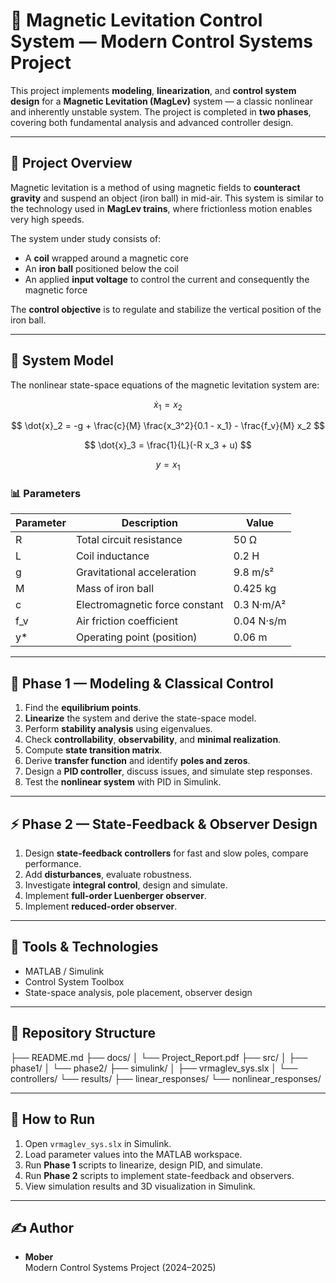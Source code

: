 # 🧲 Magnetic Levitation Control System — Modern Control Systems Project

This project implements **modeling**, **linearization**, and **control system design** for a **Magnetic Levitation (MagLev)** system — a classic nonlinear and inherently unstable system. The project is completed in **two phases**, covering both fundamental analysis and advanced controller design.

---

## 📌 Project Overview

Magnetic levitation is a method of using magnetic fields to **counteract gravity** and suspend an object (iron ball) in mid-air. This system is similar to the technology used in **MagLev trains**, where frictionless motion enables very high speeds.

The system under study consists of:
- A **coil** wrapped around a magnetic core  
- An **iron ball** positioned below the coil  
- An applied **input voltage** to control the current and consequently the magnetic force  

The **control objective** is to regulate and stabilize the vertical position of the iron ball.

---

## 🧮 System Model

The nonlinear state-space equations of the magnetic levitation system are:

$$
\dot{x}_1 = x_2
$$

$$
\dot{x}_2 = -g + \frac{c}{M} \frac{x_3^2}{0.1 - x_1} - \frac{f_v}{M} x_2
$$

$$
\dot{x}_3 = \frac{1}{L}(-R x_3 + u)
$$

$$
y = x_1
$$


### 📊 Parameters

| Parameter | Description                      | Value      |
|-----------|-----------------------------------|-----------|
| R         | Total circuit resistance          | 50 Ω      |
| L         | Coil inductance                   | 0.2 H     |
| g         | Gravitational acceleration        | 9.8 m/s²  |
| M         | Mass of iron ball                 | 0.425 kg  |
| c         | Electromagnetic force constant    | 0.3 N·m/A² |
| f_v       | Air friction coefficient          | 0.04 N·s/m |
| y*        | Operating point (position)        | 0.06 m    |

---

## 🧭 Phase 1 — Modeling & Classical Control

1. Find the **equilibrium points**.  
2. **Linearize** the system and derive the state-space model.  
3. Perform **stability analysis** using eigenvalues.  
4. Check **controllability**, **observability**, and **minimal realization**.  
5. Compute **state transition matrix**.  
6. Derive **transfer function** and identify **poles and zeros**.  
7. Design a **PID controller**, discuss issues, and simulate step responses.  
8. Test the **nonlinear system** with PID in Simulink.

---

## ⚡ Phase 2 — State-Feedback & Observer Design

1. Design **state-feedback controllers** for fast and slow poles, compare performance.  
2. Add **disturbances**, evaluate robustness.  
3. Investigate **integral control**, design and simulate.  
4. Implement **full-order Luenberger observer**.  
5. Implement **reduced-order observer**.

---

## 🧰 Tools & Technologies

- MATLAB / Simulink  
- Control System Toolbox  
- State-space analysis, pole placement, observer design

---

## 📂 Repository Structure

├── README.md
├── docs/
│ └── Project_Report.pdf
├── src/
│ ├── phase1/
│ └── phase2/
├── simulink/
│ ├── vrmaglev_sys.slx
│ └── controllers/
└── results/
├── linear_responses/
└── nonlinear_responses/


---

## 🚀 How to Run

1. Open `vrmaglev_sys.slx` in Simulink.  
2. Load parameter values into the MATLAB workspace.  
3. Run **Phase 1** scripts to linearize, design PID, and simulate.  
4. Run **Phase 2** scripts to implement state-feedback and observers.  
5. View simulation results and 3D visualization in Simulink.

---

## ✍️ Author

- **Mober**  
  Modern Control Systems Project (2024–2025)
